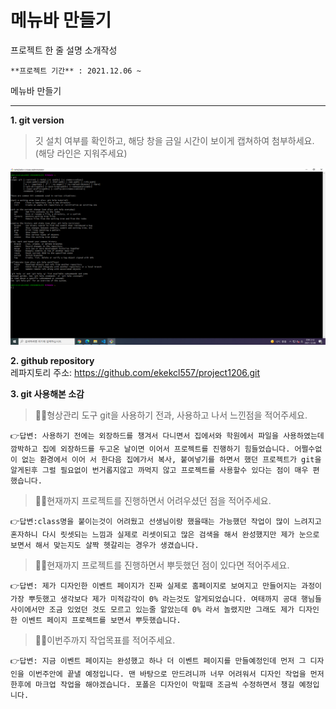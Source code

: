 # 메뉴바 만들기

프로젝트 한 줄 설명 소개작성
```
**프로젝트 기간** : 2021.12.06 ~    
```
  메뉴바 만들기
 
---

**1. git version**
> 깃 설치 여부를 확인하고, 해당 창을 금일 시간이 보이게 캡쳐하여 첨부하세요. (해당 라인은 지워주세요)   

![깃 설치 버전](test.PNG)

**2. github repository**  
레파지토리 주소: <https://github.com/ekekcl557/project1206.git>

**3. git 사용해본 소감**   
> 🙋‍♀️형상관리 도구 git을 사용하기 전과, 사용하고 나서 느낀점을 적어주세요.   

    👉답변: 사용하기 전에는 외장하드를 챙겨서 다니면서 집에서와 학원에서 파일을 사용하였는데 깜박하고 집에 외장하드를 두고온 날이면 이어서 프로젝트를 진행하기 힘들었습니다. 어쩔수없이 없는 환경에서 이어 서 한다음 집에가서 복사, 붙여넣기를 하면서 했던 프로젝트가 git을 알게된후 그럴 필요없이 번거롭지않고 까먹지 않고 프로젝트를 사용할수 있다는 점이 매우 편했습니다.

> 🙋‍♀️현재까지 프로젝트를 진행하면서 어려우셨던 점을 적어주세요. 

    👉답변:class명을 붙이는것이 어려웠고 선생님이랑 했을때는 가능했던 작업이 많이 느려지고 혼자하니 다시 릿셋되는 느낌과 실제로 리셋이되고 많은 검색을 해서 완성했지만 제가 눈으로 보면서 해서 맞는지도 살짝 헷갈리는 경우가 생겼습니다.


> 🙋‍♀️현재까지 프로젝트를 진행하면서 뿌듯했던 점이 있다면 적어주세요. 

    👉답변: 제가 디자인한 이벤트 페이지가 진짜 실제로 홈페이지로 보여지고 만들어지는 과정이 가장 뿌듯했고 생각보다 제가 미적감각이 0% 라는것도 알게되었습니다. 여태까지 공대 행님들 사이에서만 조금 있었던 것도 모르고 있는줄 알았는데 0% 라서 놀랬지만 그래도 제가 디자인한 이벤트 페이지 프로젝트를 보면서 뿌듯했습니다.

> 🙋‍♀️이번주까지 작업목표를 적어주세요.

    👉답변: 지금 이벤트 페이지는 완성했고 하나 더 이벤트 페이지를 만들예정인데 먼저 그 디자인을 이번주안에 끝낼 예정입니다. 맨 바탕으로 만드려니까 너무 어려워서 디자인 작업을 먼저 한후에 마크업 작업을 해야겠습니다. 포폴은 디자인이 막힐때 조금씩 수정하면서 챙길 예정입니다.

